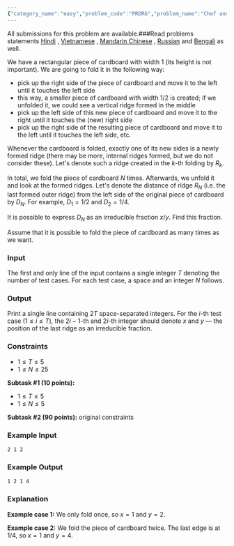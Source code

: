 ```yaml
---
{"category_name":"easy","problem_code":"PRDRG","problem_name":"Chef and Ridges","languages_supported":{"0":"C","1":"CPP14","2":"JAVA","3":"PYTH","4":"PYTH 3.6","5":"PYPY","6":"CS2","7":"PAS fpc","8":"PAS gpc","9":"RUBY","10":"PHP","11":"GO","12":"NODEJS","13":"HASK","14":"rust","15":"SCALA","16":"swift","17":"D","18":"PERL","19":"FORT","20":"WSPC","21":"ADA","22":"CAML","23":"ICK","24":"BF","25":"ASM","26":"CLPS","27":"PRLG","28":"ICON","29":"SCM qobi","30":"PIKE","31":"ST","32":"NICE","33":"LUA","34":"BASH","35":"NEM","36":"LISP sbcl","37":"LISP clisp","38":"SCM guile","39":"JS","40":"ERL","41":"TCL","42":"kotlin","43":"PERL6","44":"TEXT","45":"SCM chicken","46":"PYP3","47":"CLOJ","48":"COB","49":"FS"},"max_timelimit":1,"source_sizelimit":50000,"problem_author":"sshhhh","problem_tester":null,"date_added":"27-09-2018","tags":{"0":"gcd","1":"nov18","2":"pattern","3":"simple","4":"simulation","5":"sshhhh","6":"taran_1407"},"editorial_url":"https://discuss.codechef.com/problems/PRDRG","time":{"view_start_date":1542015002,"submit_start_date":1542015002,"visible_start_date":1542015002,"end_date":1735669800},"is_direct_submittable":false,"layout":"problem"}
---
```

<span class="solution-visible-txt">All submissions for this problem are available.</span>###Read problems statements [Hindi](http://www.codechef.com/download/translated/NOV18/hindi/PRDRG.pdf) , [Vietnamese](http://www.codechef.com/download/translated/NOV18/vietnamese/PRDRG.pdf) , [Mandarin Chinese](http://www.codechef.com/download/translated/NOV18/mandarin/PRDRG.pdf) , [Russian](http://www.codechef.com/download/translated/NOV18/russian/PRDRG.pdf) and [Bengali](http://www.codechef.com/download/translated/NOV18/bengali/PRDRG.pdf) as well.

We have a rectangular piece of cardboard with width $1$ (its height is not important). We are going to fold it in the following way:
- pick up the right side of the piece of cardboard and move it to the left until it touches the left side
- this way, a smaller piece of cardboard with width $1/2$ is created; if we unfolded it, we could see a vertical ridge formed in the middle
- pick up the left side of this new piece of cardboard and move it to the right until it touches the (new) right side
- pick up the right side of the resulting piece of cardboard and move it to the left until it touches the left side, etc.

Whenever the cardboard is folded, exactly one of its new sides is a newly formed ridge (there may be more, internal ridges formed, but we do not consider these). Let's denote such a ridge created in the $k$-th folding by $R_k$.

In total, we fold the piece of cardboard $N$ times. Afterwards, we unfold it and look at the formed ridges. Let's denote the distance of ridge $R_N$ (i.e. the last formed outer ridge) from the left side of the original piece of cardboard by $D_N$. For example, $D_1 = 1/2$ and $D_2 = 1/4$.

It is possible to express $D_N$ as an irreducible fraction $x/y$. Find this fraction.

Assume that it is possible to fold the piece of cardboard as many times as we want.

### Input
The first and only line of the input contains a single integer $T$ denoting the number of test cases. For each test case, a space and an integer $N$ follows.

### Output
Print a single line containing $2T$ space-separated integers. For the $i$-th test case ($1 \le i \le T$), the $2i-1$-th and $2i$-th integer should denote $x$ and $y$ — the position of the last ridge as an irreducible fraction.

### Constraints
- $1 \le T \le 5$
- $1 \le N \le 25$

**Subtask #1 (10 points):**
- $1 \le T \le 5$
- $1 \le N \le 5$

**Subtask #2 (90 points):** original constraints

### Example Input
```
2 1 2
```

### Example Output
```
1 2 1 4
```

### Explanation
**Example case 1:** We only fold once, so $x=1$ and $y=2$.

**Example case 2:** We fold the piece of cardboard twice. The last edge is at $1/4$, so $x=1$ and $y=4$.

